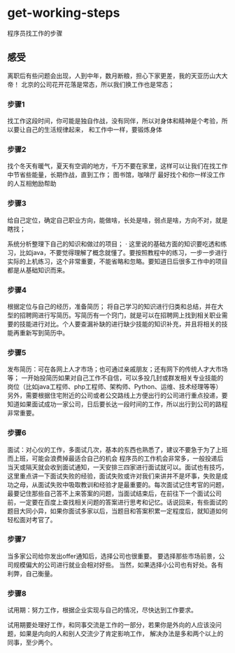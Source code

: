 # get-working-steps
程序员找工作的步骤

## 感受
离职后有些问题会出现，人到中年，数月断粮，担心下家更差，我的天亚历山大大帝！
北京的公司花开花落是常态，所以我们换工作也是常态；


### 步骤1

找工作这段时间，你可能是独自作战，没有同伴，所以对身体和精神是个考验，所以要让自己的生活规律起来，
和工作中一样，要锻炼身体


### 步骤2
找个冬天有暖气，夏天有空调的地方，千万不要在家里，这样可以让我们在找工作中节省些能量，长期作战，直到工作；
图书馆，咖啡厅
最好找个和你一样没工作的人互相勉励帮助

### 步骤3
给自己定位，确定自己职业方向，能做啥，长处是啥，弱点是啥，方向不对，就是瞎找；

系统分析整理下自己的知识和做过的项目；
· 这里说的基础方面的知识要吃透和练习，比如java，不要觉得理解了概念就懂了。要按照教程中的练习，一步一步进行实际的上机练习，这个非常重要，不能省略和忽略。要知道日后很多工作中的项目都是从基础知识而来。

### 步骤4
根据定位与自己的经历，准备简历；
将自己学习的知识进行归类和总结，并在大型的招聘网进行写简历。写简历有一个窍门，就是可以在招聘网上找到相关职业需要的技能进行对比。个人要查漏补缺的进行缺少技能的知识补充，并且将相关的技能再重新写到简历中。

### 步骤5
发布简历：可在各网上人才市场；也可通过亲戚朋友；还有网下的传统人才大市场等；
 一开始投简历如果对自己工作不自信，可以多投几封或群发相关专业技能的岗位（比如java工程师、php工程师、架构师、Python、运维、技术经理等等）另外，需要根据住宅附近的公司或者公交路线上方便出行的公司进行重点投递，要知道如果面试成功一家公司，日后要长达一段时间的工作，所以出行到公司的路程非常重要。

### 步骤6
面试：对心仪的工作，多面试几次，基本的东西也熟悉了，建议不要急于为了上班而上班，可能会浪费掉最适合自己的机会
程序员的工作机会非常多，一般投递后当天或隔天就会收到面试通知，一天安排三四家进行面试就可以。面试也有技巧，这里重点讲一下面试失败的经验，面试失败或许对我们来讲并不是坏事，失败是成功之母，从面试失败中吸取教训和经验才是最重要的。每次面试记住考官的问题，最要记住那些自己答不上来答案的问题，当面试结束后，在前往下一个面试公司前，一定要在百度上查找相关问题的答案进行思考和记忆。话说回来，有些面试的题目大同小异，如果你面试多家以后，当题目和答案积累一定程度后，就知道如何轻松面对考官了。

### 步骤7
当多家公司给你发出offer通知后，选择公司也很重要。
要选择那些市场前景，公司规模偏大的公司进行就业会相对好些。
当然，如果选择小公司也有好处。各有利弊，自己衡量。

### 步骤8
试用期：努力工作，根据企业实现与自己的情况，尽快达到工作要求。

试用期要处理好工作，和同事交流是工作的一部分，若果你是外向的人应该没问题，如果是内向的人和别人交流少了肯定影响工作，
解决办法是多和两个以上的同事，至少两个。





